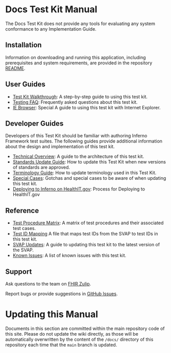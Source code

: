 # Docs Test Kit Manual

The Docs Test Kit does not provide any tools for evaluating any system conformance to any Implementation Guide.

## Installation

Information on downloading and running this application, including prerequisites
and system requirements, are provided in the repository [README](../).


## User Guides
* [Test Kit Walkthrough](Walkthrough): A step-by-step guide to using this test kit.
* [Testing FAQ](FAQ.md): Frequently asked questions about this test kit.
* [IE Browser](IE-Browser): Special A guide to using this test kit with Internet Explorer.

## Developer Guides

Developers of this Test Kit should be familiar with authoring Inferno Framework test suites.  The following guides provide additional information about the design and implementation of this test kit.

* [Technical Overview](Technical-Overview): A guide to the architecture of this test kit.
* [Standards Update Guide](Update-Process): How to update this Test Kit when new versions of standards are approved.
* [Terminology Guide](Terminology-Updates): How to update terminology used in this Test Kit.
* [Special Cases](unusual-implementation):  Gotchas and special cases to be aware of when updating this test kit.
* [Deploying to Inferno on HealthIT.gov](Deployment): Process for Deploying to HealthIT.gov

## Reference
* [Test Procedure Matrix](files/matrix.xlsx): A matrix of test procedures and their associated test cases.
* [Test ID Mapping](files/mapping.xlsx) A file that maps test IDs from the SVAP to test IDs in this test kit.
* [SVAP Updates](SVAP-Updates): A guide to updating this test kit to the latest version of the SVAP.
* [Known Issues](Known-Issues): A list of known issues with this test kit.

## Support

Ask questions to the team on [FHIR Zulip](https://chat.fhir.org).

Report bugs or provide suggestions in [GitHub Issues](/issues).


# Updating this Manual
Documents in this section are committed within the
main repository code of this site.  Please do not update the
wiki directly, as those will be automatically overwritten by the
content of the `/docs/` directory of this repository each time
that the `main` branch is updated.